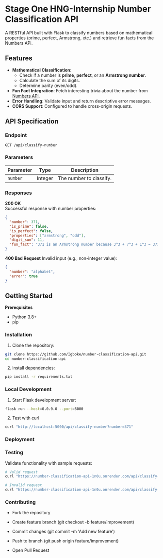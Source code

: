 # Stage One HNG-Internship Number Classification API

A RESTful API built with Flask to classify numbers based on mathematical properties (prime, perfect, Armstrong, etc.) and retrieve fun facts from the Numbers API.

## Features

- **Mathematical Classification**:
  - Check if a number is **prime**, **perfect**, or an **Armstrong number**.
  - Calculate the sum of its digits.
  - Determine parity (even/odd).
- **Fun Fact Integration**: Fetch interesting trivia about the number from [Numbers API](http://numbersapi.com).
- **Error Handling**: Validate input and return descriptive error messages.
- **CORS Support**: Configured to handle cross-origin requests.

## API Specification

### Endpoint
`GET /api/classify-number`

### Parameters
| Parameter | Type   | Description               |
|-----------|--------|---------------------------|
| `number`  | Integer| The number to classify.   |

### Responses

**200 OK**  
Successful response with number properties:

```json
{
  "number": 371,
  "is_prime": false,
  "is_perfect": false,
  "properties": ["armstrong", "odd"],
  "digit_sum": 11,
  "fun_fact": "371 is an Armstrong number because 3^3 + 7^3 + 1^3 = 371"
}
```

**400 Bad Request**
Invalid input (e.g., non-integer value):

```json
{
  "number": "alphabet",
  "error": true
}
```

## Getting Started

**Prerequisites**

- Python 3.8+
- pip

### Installation

1. Clone the repository:

```bash
git clone https://github.com/Igboke/number-classification-api.git
cd number-classification-api
```

2. Install dependencies:

```bash
pip install -r requirements.txt
```

### Local Development

1. Start Flask development server:

```bash
flask run --host=0.0.0.0 --port=5000
```

2. Test with curl

```bash
curl "http://localhost:5000/api/classify-number?number=371"
```

### Deployment

### Testing

Validate functionality with sample requests:

```bash
# Valid request
curl "https://number-classification-api-1n0u.onrender.com/api/classify-number?number=16"

# Invalid request
curl "https://number-classification-api-1n0u.onrender.com/api/classify-number?number=abg"
```

### Contributing

- Fork the repository

- Create feature branch (git checkout -b feature/improvement)

- Commit changes (git commit -m 'Add new feature')

- Push to branch (git push origin feature/improvement)

- Open Pull Request
